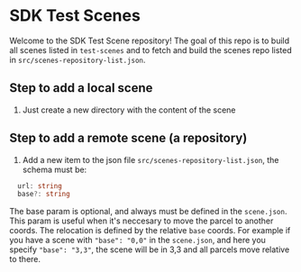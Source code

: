 # SDK Test Scenes
Welcome to the SDK Test Scene repository! The goal of this repo is to build all scenes listed in `test-scenes` and to fetch and build the scenes repo listed in `src/scenes-repository-list.json`.

## Step to add a local scene
1. Just create a new directory with the content of the scene 

## Step to add a remote scene (a repository)
1. Add a new item to the json file `src/scenes-repository-list.json`, the schema must be:
  ```typescript
    url: string
    base?: string
  ```

  The base param is optional, and always must be defined in the `scene.json`. This param is useful when it's neccesary to move the parcel to another coords. The relocation is defined by the relative `base` coords. For example if you have a scene with `"base": "0,0"` in the `scene.json`, and here you specify `"base": "3,3"`, the scene will be in 3,3 and all parcels move relative to there.
